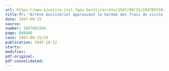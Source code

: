 ```yaml
---
url: https://www.ejustice.just.fgov.be/eli/arrete/1947/09/15/1947091504/justel
title-fr: "Arrêté ministériel approuvant le barème des frais de visite à percevoir par les organismes agréés pour le contrôle technique des véhicules automobiles"
date: 1947-09-15
source:
number: 1947091504
page: 888888
case: 1947-09-15/33
publication: 1947-10-12
starts:
modifies:
pdf-original:
pdf-consolidated:
---
```


